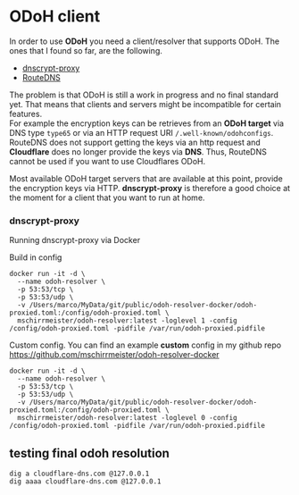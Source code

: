 # ODoH client

In order to use **ODoH** you need a client/resolver that supports ODoH. The ones that I found so far, are the following.

- [dnscrypt-proxy](https://github.com/DNSCrypt/dnscrypt-proxy)
- [RouteDNS](https://github.com/folbricht/routedns)

The problem is that ODoH is still a work in progress and no final standard yet. That means that clients and servers might be incompatible for certain features.  
For example the encryption keys can be retrieves from an **ODoH target** via DNS type `type65` or via an HTTP request URI `/.well-known/odohconfigs`. RouteDNS does not support getting the keys via an http request and **Cloudflare** does no longer provide the keys via **DNS**. Thus, RouteDNS cannot be used if you want to use Cloudflares ODoH.

Most available ODoH target servers that are available at this point, provide the encryption keys via HTTP. **dnscrypt-proxy** is therefore a good choice at the moment for a client that you want to run at home.

### dnscrypt-proxy

Running dnscrypt-proxy via Docker

Build in config

    docker run -it -d \
      --name odoh-resolver \
      -p 53:53/tcp \
      -p 53:53/udp \
      -v /Users/marco/MyData/git/public/odoh-resolver-docker/odoh-proxied.toml:/config/odoh-proxied.toml \
      mschirrmeister/odoh-resolver:latest -loglevel 1 -config /config/odoh-proxied.toml -pidfile /var/run/odoh-proxied.pidfile

Custom config. You can find an example **custom** config in my github repo https://github.com/mschirrmeister/odoh-resolver-docker

    docker run -it -d \
      --name odoh-resolver \
      -p 53:53/tcp \
      -p 53:53/udp \
      -v /Users/marco/MyData/git/public/odoh-resolver-docker/odoh-proxied.toml:/config/odoh-proxied.toml \
      mschirrmeister/odoh-resolver:latest -loglevel 0 -config /config/odoh-proxied.toml -pidfile /var/run/odoh-proxied.pidfile

## testing final odoh resolution

    dig a cloudflare-dns.com @127.0.0.1
    dig aaaa cloudflare-dns.com @127.0.0.1
